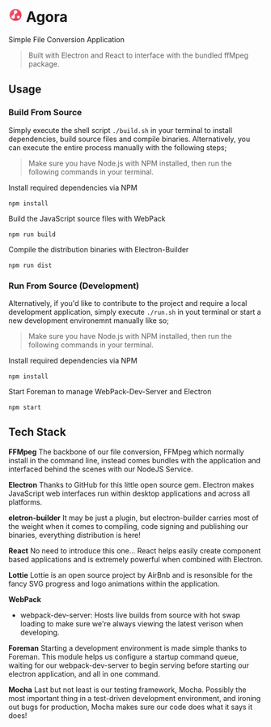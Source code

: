 # <img src="/assets/icons/32x32.png" alt="Logo" height="28px"> Agora
Simple File Conversion Application

> Built with Electron and React to interface with the bundled ffMpeg package.

## Usage
### Build From Source
Simply execute the shell script `./build.sh` in your terminal to install dependencies, build source files and compile binaries. Alternatively, you can execute the entire process manually with the following steps;

> Make sure you have Node.js with NPM installed, then run the following commands in your terminal.

Install required dependencies via NPM
```
npm install
```

Build the JavaScript source files with WebPack
```
npm run build
```

Compile the distribution binaries with Electron-Builder
```
npm run dist
```

### Run From Source (Development)
Alternatively, if you'd like to contribute to the project and require a local development application, simply execute `./run.sh` in yout terminal or start a new development environemnt manually like so;

> Make sure you have Node.js with NPM installed, then run the following commands in your terminal.

Install required dependencies via NPM
```
npm install
```

Start Foreman to manage WebPack-Dev-Server and Electron
```
npm start
```

## Tech Stack
**FFMpeg**
The backbone of our file conversion, FFMpeg which normally install in the command line, instead comes bundles with the application and interfaced behind the scenes with our NodeJS Service.

**Electron**
Thanks to GitHub for this little open source gem. Electron makes JavaScript web interfaces run within desktop applications and across all platforms.

**eletron-builder**
It may be just a plugin, but electron-builder carries most of the weight when it comes to compiling, code signing and publishing our binaries, everything distribution is here!

**React**
No need to introduce this one... React helps easily create component based applications and is extremely powerful when combined with Electron.

**Lottie**
Lottie is an open source project by AirBnb and is resonsible for the fancy SVG progress and logo animations within the application. 

**WebPack**

- webpack-dev-server: Hosts live builds from source with hot swap loading to make sure we're always viewing the latest verison when developing.

**Foreman**
Starting a development environment is made simple thanks to Foreman. This module helps us configure a startup command queue, waiting for our webpack-dev-server to begin serving before starting our electron application, and all in one command.

**Mocha**
Last but not least is our testing framework, Mocha. Possibly the most important thing in a test-driven development environment, and ironing out bugs for production, Mocha makes sure our code does what it says it does!